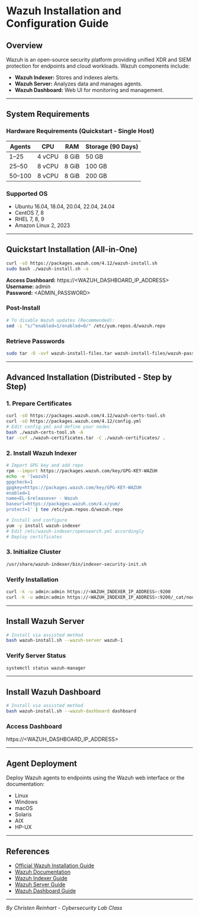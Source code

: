 
# Wazuh Installation and Configuration Guide

## Overview

Wazuh is an open-source security platform providing unified XDR and SIEM protection for endpoints and cloud workloads. Wazuh components include:

- **Wazuh Indexer:** Stores and indexes alerts.
- **Wazuh Server:** Analyzes data and manages agents.
- **Wazuh Dashboard:** Web UI for monitoring and management.

---

## System Requirements

### Hardware Requirements (Quickstart - Single Host)

| Agents  | CPU    | RAM    | Storage (90 Days) |
|---------|--------|--------|-------------------|
| 1–25    | 4 vCPU | 8 GiB  | 50 GB             |
| 25–50   | 8 vCPU | 8 GiB  | 100 GB            |
| 50–100  | 8 vCPU | 8 GiB  | 200 GB            |

### Supported OS

- Ubuntu 16.04, 18.04, 20.04, 22.04, 24.04
- CentOS 7, 8
- RHEL 7, 8, 9
- Amazon Linux 2, 2023

---

## Quickstart Installation (All-in-One)

```bash
curl -sO https://packages.wazuh.com/4.12/wazuh-install.sh
sudo bash ./wazuh-install.sh -a
```

**Access Dashboard:** https://<WAZUH_DASHBOARD_IP_ADDRESS>  
**Username:** admin  
**Password:** <ADMIN_PASSWORD>  

### Post-Install

```bash
# To disable Wazuh updates (Recommended):
sed -i "s/^enabled=1/enabled=0/" /etc/yum.repos.d/wazuh.repo
```

### Retrieve Passwords

```bash
sudo tar -O -xvf wazuh-install-files.tar wazuh-install-files/wazuh-passwords.txt
```

---

## Advanced Installation (Distributed - Step by Step)

### 1. Prepare Certificates

```bash
curl -sO https://packages.wazuh.com/4.12/wazuh-certs-tool.sh
curl -sO https://packages.wazuh.com/4.12/config.yml
# Edit config.yml and define your nodes
bash ./wazuh-certs-tool.sh -A
tar -cvf ./wazuh-certificates.tar -C ./wazuh-certificates/ .
```

### 2. Install Wazuh Indexer

```bash
# Import GPG key and add repo
rpm --import https://packages.wazuh.com/key/GPG-KEY-WAZUH
echo -e '[wazuh]
gpgcheck=1
gpgkey=https://packages.wazuh.com/key/GPG-KEY-WAZUH
enabled=1
name=EL-$releasever - Wazuh
baseurl=https://packages.wazuh.com/4.x/yum/
protect=1' | tee /etc/yum.repos.d/wazuh.repo

# Install and configure
yum -y install wazuh-indexer
# Edit /etc/wazuh-indexer/opensearch.yml accordingly
# Deploy certificates
```

### 3. Initialize Cluster

```bash
/usr/share/wazuh-indexer/bin/indexer-security-init.sh
```

### Verify Installation

```bash
curl -k -u admin:admin https://<WAZUH_INDEXER_IP_ADDRESS>:9200
curl -k -u admin:admin https://<WAZUH_INDEXER_IP_ADDRESS>:9200/_cat/nodes?v
```

---

## Install Wazuh Server

```bash
# Install via assisted method
bash wazuh-install.sh --wazuh-server wazuh-1
```

### Verify Server Status

```bash
systemctl status wazuh-manager
```

---

## Install Wazuh Dashboard

```bash
# Install via assisted method
bash wazuh-install.sh --wazuh-dashboard dashboard
```

### Access Dashboard

https://<WAZUH_DASHBOARD_IP_ADDRESS>

---

## Agent Deployment

Deploy Wazuh agents to endpoints using the Wazuh web interface or the documentation:

- Linux
- Windows
- macOS
- Solaris
- AIX
- HP-UX

---

## References

- [Official Wazuh Installation Guide](https://wazuh.com/install/)
- [Wazuh Documentation](https://documentation.wazuh.com/current/)
- [Wazuh Indexer Guide](https://documentation.wazuh.com/current/installation-guide/wazuh-indexer/index.html)
- [Wazuh Server Guide](https://documentation.wazuh.com/current/installation-guide/wazuh-server/index.html)
- [Wazuh Dashboard Guide](https://documentation.wazuh.com/current/installation-guide/wazuh-dashboard/index.html)

---

*By Christen Reinhart - Cybersecurity Lab Class*
